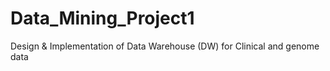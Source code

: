 # Data_Mining_Project1
Design &amp; Implementation of Data Warehouse (DW) for Clinical and genome data
